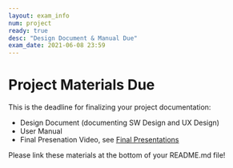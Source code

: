 ```yaml
---
layout: exam_info
num: project
ready: true
desc: "Design Document & Manual Due"
exam_date: 2021-06-08 23:59
---
```


# Project Materials Due

This is the deadline for finalizing your project documentation:
* Design Document (documenting SW Design and UX Design)
* User Manual
* Final Presenation Video, see [Final Presentations](https://ucsb-cs148.github.io/s21/exam/project_presentations/)

Please link these materials at the bottom of your README.md file! 

